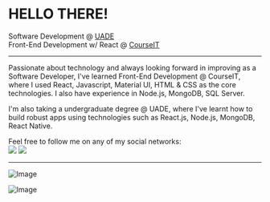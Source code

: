# HELLO THERE!

Software Development @ [UADE](https://uade.edu.ar/)  
Front-End Development w/ React @ [CourseIT](https://courseit.com.ar/)
  
---
Passionate about technology and always looking forward in improving as a Software Developer, I've learned Front-End Development @ CourseIT, where I used React, Javascript, Material UI, HTML & CSS as the core technologies. I also have experience in Node.js, MongoDB, SQL Server.
  
I'm also taking a undergraduate degree @ UADE, where I've learnt how to build robust apps using technologies such as React.js, Node.js, MongoDB, React Native.  
  
Feel free to follow me on any of my social networks:  
[<img src="https://i.ibb.co/B2rgR2N/3848290321556105338-32.png">](https://twitter.com/fdgerstner)  [<img src="https://i.ibb.co/bBhgJCX/15792152941556105325-32.png">](https://www.linkedin.com/in/federicodiazgerstner/)

---

![Image](https://github-readme-stats.vercel.app/api?username=fdgerstner&show_icons=true)

![Image](https://i.ibb.co/CB5QC7X/carbon-1.png)
